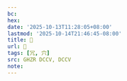 ```yaml
---
bc:
hex:
date: '2025-10-13T11:28:05+08:00'
lastmod: '2025-10-14T21:46:45-08:00'
title: 󰛖
url: 󰛖
tags: [冗, 穴]
src: GHZR DCCV, DCCV
note:
---
```

